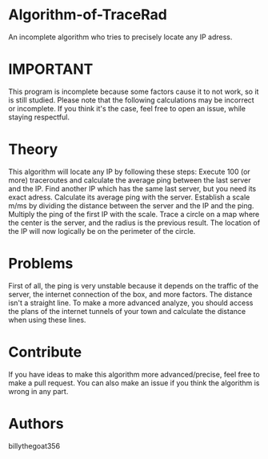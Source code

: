 # Algorithm-of-TraceRad
An incomplete algorithm who tries to precisely locate any IP adress.

# IMPORTANT
This program is incomplete because some factors cause it to not work, so it is still studied.
Please note that the following calculations may be incorrect or incomplete.
If you think it's the case, feel free to open an issue, while staying respectful.

# Theory
This algorithm will locate any IP by following these steps:
Execute 100 (or more) traceroutes and calculate the average ping between the last server and the IP.
Find another IP which has the same last server, but you need its exact adress.
Calculate its average ping with the server.
Establish a scale m/ms by dividing the distance between the server and the IP and the ping.
Multiply the ping of the first IP with the scale.
Trace a circle on a map where the center is the server, and the radius is the previous result.
The location of the IP will now logically be on the perimeter of the circle.

# Problems
First of all, the ping is very unstable because it depends on the traffic of the server, the internet connection of the box, and more factors.
The distance isn't a straight line. To make a more advanced analyze, you should access the plans of the internet tunnels of your town and calculate the distance when using these lines.

# Contribute
If you have ideas to make this algorithm more advanced/precise, feel free to make a pull request.
You can also make an issue if you think the algorithm is wrong in any part.


# Authors
billythegoat356

